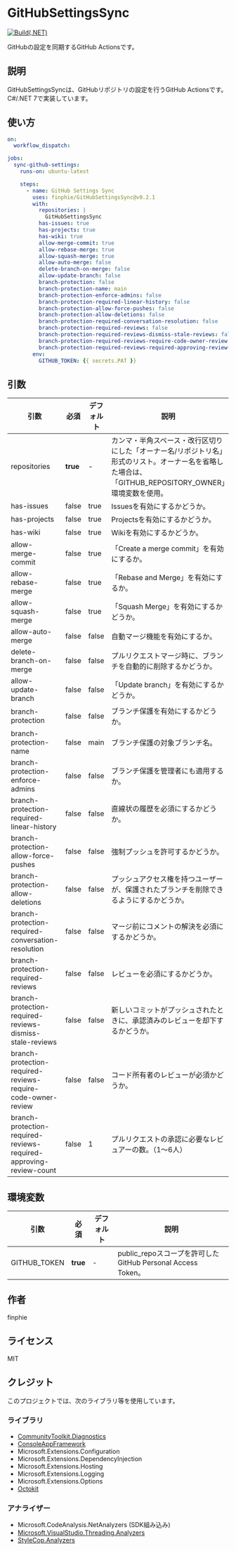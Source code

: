 # GitHubSettingsSync

[![Build(.NET)](https://github.com/finphie/GitHubSettingsSync/actions/workflows/build-dotnet.yml/badge.svg)](https://github.com/finphie/GitHubSettingsSync/actions/workflows/build-dotnet.yml)

GitHubの設定を同期するGitHub Actionsです。

## 説明

GitHubSettingsSyncは、GitHubリポジトリの設定を行うGitHub Actionsです。C#/.NET 7で実装しています。

## 使い方

```yml
on:
  workflow_dispatch:

jobs:
  sync-github-settings:
    runs-on: ubuntu-latest

    steps:
      - name: GitHub Settings Sync
        uses: finphie/GitHubSettingsSync@v0.2.1
        with:
          repositories: |
            GitHubSettingsSync
          has-issues: true
          has-projects: true
          has-wiki: true
          allow-merge-commit: true
          allow-rebase-merge: true
          allow-squash-merge: true
          allow-auto-merge: false
          delete-branch-on-merge: false
          allow-update-branch: false
          branch-protection: false
          branch-protection-name: main
          branch-protection-enforce-admins: false
          branch-protection-required-linear-history: false
          branch-protection-allow-force-pushes: false
          branch-protection-allow-deletions: false
          branch-protection-required-conversation-resolution: false
          branch-protection-required-reviews: false
          branch-protection-required-reviews-dismiss-stale-reviews: false
          branch-protection-required-reviews-require-code-owner-review: false
          branch-protection-required-reviews-required-approving-review-count: 1
        env:
          GITHUB_TOKEN: {{ secrets.PAT }}
```

## 引数

引数|必須|デフォルト|説明
-|-|-|-
repositories|**true**|-|カンマ・半角スペース・改行区切りにした「オーナー名/リポジトリ名」形式のリスト。オーナー名を省略した場合は、「GITHUB_REPOSITORY_OWNER」環境変数を使用。
has-issues|false|true|Issuesを有効にするかどうか。
has-projects|false|true|Projectsを有効にするかどうか。
has-wiki|false|true|Wikiを有効にするかどうか。
allow-merge-commit|false|true|「Create a merge commit」を有効にするか。
allow-rebase-merge|false|true|「Rebase and Merge」を有効にするか。
allow-squash-merge|false|true|「Squash Merge」を有効にするかどうか。
allow-auto-merge|false|false|自動マージ機能を有効にするか。
delete-branch-on-merge|false|false|プルリクエストマージ時に、ブランチを自動的に削除するかどうか。
allow-update-branch|false|false|「Update branch」を有効にするかどうか。
branch-protection|false|false|ブランチ保護を有効にするかどうか。
branch-protection-name|false|main|ブランチ保護の対象ブランチ名。
branch-protection-enforce-admins|false|false|ブランチ保護を管理者にも適用するか。
branch-protection-required-linear-history|false|false|直線状の履歴を必須にするかどうか。
branch-protection-allow-force-pushes|false|false|強制プッシュを許可するかどうか。
branch-protection-allow-deletions|false|false|プッシュアクセス権を持つユーザーが、保護されたブランチを削除できるようにするかどうか。
branch-protection-required-conversation-resolution|false|false|マージ前にコメントの解決を必須にするかどうか。
branch-protection-required-reviews|false|false|レビューを必須にするかどうか。
branch-protection-required-reviews-dismiss-stale-reviews|false|false|新しいコミットがプッシュされたときに、承認済みのレビューを却下するかどうか。
branch-protection-required-reviews-require-code-owner-review|false|false|コード所有者のレビューが必須かどうか。
branch-protection-required-reviews-required-approving-review-count|false|1|プルリクエストの承認に必要なレビュアーの数。（1～6人）

## 環境変数

引数|必須|デフォルト|説明
-|-|-|-
GITHUB_TOKEN|**true**|-|public_repoスコープを許可したGitHub Personal Access Token。

## 作者

finphie

## ライセンス

MIT

## クレジット

このプロジェクトでは、次のライブラリ等を使用しています。

### ライブラリ

- [CommunityToolkit.Diagnostics](https://github.com/CommunityToolkit/dotnet)
- [ConsoleAppFramework](https://github.com/Cysharp/ConsoleAppFramework)
- Microsoft.Extensions.Configuration
- Microsoft.Extensions.DependencyInjection
- Microsoft.Extensions.Hosting
- Microsoft.Extensions.Logging
- Microsoft.Extensions.Options
- [Octokit](https://github.com/octokit/octokit.net)

### アナライザー

- Microsoft.CodeAnalysis.NetAnalyzers (SDK組み込み)
- [Microsoft.VisualStudio.Threading.Analyzers](https://github.com/Microsoft/vs-threading)
- [StyleCop.Analyzers](https://github.com/DotNetAnalyzers/StyleCopAnalyzers)
